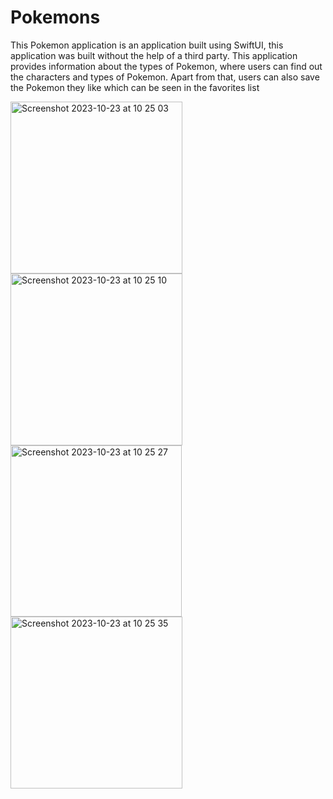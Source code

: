 # Pokemons

This Pokemon application is an application built using SwiftUI, this application was built without the help of a third party. This application provides information about the types of Pokemon, where users can find out the characters and types of Pokemon. Apart from that, users can also save the Pokemon they like which can be seen in the favorites list

<img width="275" alt="Screenshot 2023-10-23 at 10 25 03" src="https://github.com/sdiik/Pokemons/assets/17142848/956bc240-6b59-4c4a-8ccb-78f2a17c0d9c">

<img width="275" alt="Screenshot 2023-10-23 at 10 25 10" src="https://github.com/sdiik/Pokemons/assets/17142848/9006d253-a33c-4c64-a9e2-a937340313fa">

<img width="274" alt="Screenshot 2023-10-23 at 10 25 27" src="https://github.com/sdiik/Pokemons/assets/17142848/6b5e508c-7c61-4db0-ac0b-0fff2ce19ce5">

<img width="275" alt="Screenshot 2023-10-23 at 10 25 35" src="https://github.com/sdiik/Pokemons/assets/17142848/cbbeab44-58c8-45ef-bafc-59586d7f2964">
